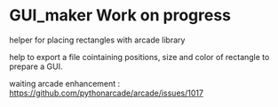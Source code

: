 # GUI_maker   Work on progress
helper for placing rectangles with arcade library

help to export a file cointaining positions, size and color of rectangle to prepare a GUI.

waiting arcade enhancement : https://github.com/pythonarcade/arcade/issues/1017
